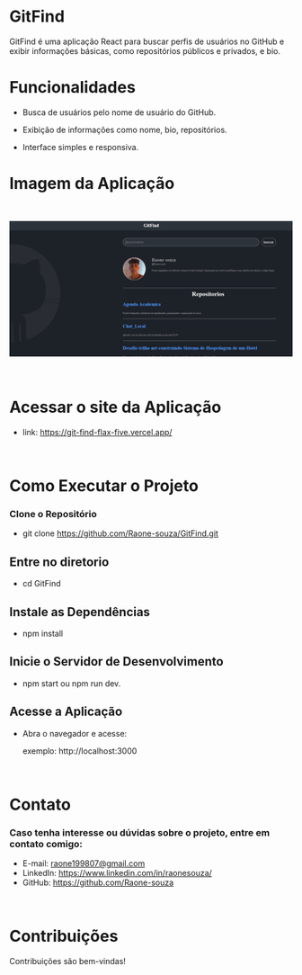 # GitFind

GitFind é uma aplicação React para buscar perfis de usuários no GitHub e exibir informações básicas, como repositórios públicos e privados, e bio.

# Funcionalidades
- Busca de usuários pelo nome de usuário do GitHub.

- Exibição de informações como nome, bio, repositórios.

- Interface simples e responsiva.


# Imagem da Aplicação
<br>

![Interface do Projeto](img.png)

<br>

# Acessar o site da Aplicação
- link: https://git-find-flax-five.vercel.app/
<br>

# Como Executar o Projeto

### Clone o Repositório


- git clone https://github.com/Raone-souza/GitFind.git

## Entre no diretorio
- cd GitFind

## Instale as Dependências

- npm install

## Inicie o Servidor de Desenvolvimento

- npm start ou npm run dev.

## Acesse a Aplicação
- Abra o navegador e acesse:

    exemplo: http://localhost:3000

<br>

# Contato

### Caso tenha interesse ou dúvidas sobre o projeto, entre em contato comigo:

- E-mail: raone199807@gmail.com
- LinkedIn: https://www.linkedin.com/in/raonesouza/
- GitHub: https://github.com/Raone-souza

<br>

# Contribuições
Contribuições são bem-vindas! 